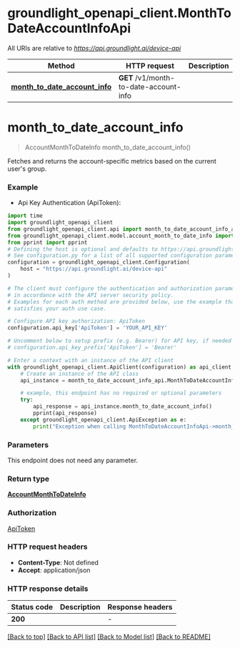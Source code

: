 # groundlight_openapi_client.MonthToDateAccountInfoApi

All URIs are relative to *https://api.groundlight.ai/device-api*

Method | HTTP request | Description
------------- | ------------- | -------------
[**month_to_date_account_info**](MonthToDateAccountInfoApi.md#month_to_date_account_info) | **GET** /v1/month-to-date-account-info | 


# **month_to_date_account_info**
> AccountMonthToDateInfo month_to_date_account_info()



Fetches and returns the account-specific metrics based on the current user's group.

### Example

* Api Key Authentication (ApiToken):

```python
import time
import groundlight_openapi_client
from groundlight_openapi_client.api import month_to_date_account_info_api
from groundlight_openapi_client.model.account_month_to_date_info import AccountMonthToDateInfo
from pprint import pprint
# Defining the host is optional and defaults to https://api.groundlight.ai/device-api
# See configuration.py for a list of all supported configuration parameters.
configuration = groundlight_openapi_client.Configuration(
    host = "https://api.groundlight.ai/device-api"
)

# The client must configure the authentication and authorization parameters
# in accordance with the API server security policy.
# Examples for each auth method are provided below, use the example that
# satisfies your auth use case.

# Configure API key authorization: ApiToken
configuration.api_key['ApiToken'] = 'YOUR_API_KEY'

# Uncomment below to setup prefix (e.g. Bearer) for API key, if needed
# configuration.api_key_prefix['ApiToken'] = 'Bearer'

# Enter a context with an instance of the API client
with groundlight_openapi_client.ApiClient(configuration) as api_client:
    # Create an instance of the API class
    api_instance = month_to_date_account_info_api.MonthToDateAccountInfoApi(api_client)

    # example, this endpoint has no required or optional parameters
    try:
        api_response = api_instance.month_to_date_account_info()
        pprint(api_response)
    except groundlight_openapi_client.ApiException as e:
        print("Exception when calling MonthToDateAccountInfoApi->month_to_date_account_info: %s\n" % e)
```


### Parameters
This endpoint does not need any parameter.

### Return type

[**AccountMonthToDateInfo**](AccountMonthToDateInfo.md)

### Authorization

[ApiToken](../README.md#ApiToken)

### HTTP request headers

 - **Content-Type**: Not defined
 - **Accept**: application/json


### HTTP response details

| Status code | Description | Response headers |
|-------------|-------------|------------------|
**200** |  |  -  |

[[Back to top]](#) [[Back to API list]](../README.md#documentation-for-api-endpoints) [[Back to Model list]](../README.md#documentation-for-models) [[Back to README]](../README.md)

